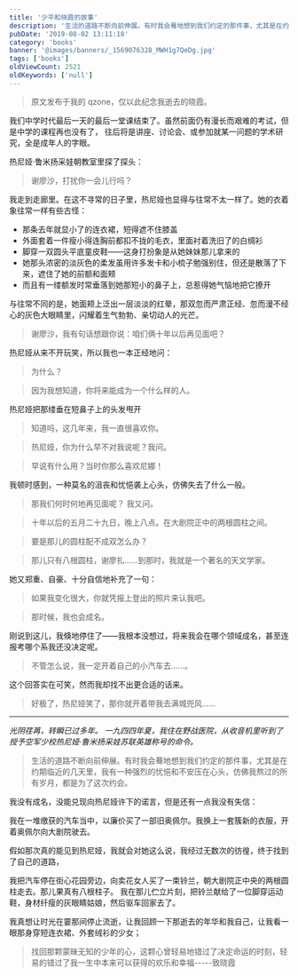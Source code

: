```yaml
---
title: '少平和晓霞的故事'
description: '生活的道路不断向前伸展。有时我会蓦地想到我们约定的那件事，尤其是在约期临近的几天里，我有一种强烈的忧悒和不安压在心头，仿佛我熬过的所有岁月，都是为了这次约会。'
pubDate: '2019-08-02 13:11:18'
category: 'books'
banner: '@images/banners/_1569076328_MWH1g7QeDg.jpg'
tags: ['books']
oldViewCount: 2521
oldKeywords: ['null']
---
```


> 原文发布于我的 qzone，仅以此纪念我逝去的晓霞。

我们中学时代最后一天的最后一堂课结束了。虽然前面仍有漫长而艰难的考试，但是中学的课程再也没有了，
往后将是讲座、讨论会、或参加就某一问题的学术研究，全是成年人的字眼。

热尼娅·鲁米扬采娃朝教室里探了探头：

> 谢廖沙，打扰你一会儿行吗？

我走到走廊里。在这不寻常的日子里，热尼娅也显得与往常不太一样了。她的衣着象往常一样有些古怪：

- 那条去年就显小了的连衣裙，短得遮不住膝盖
- 外面套着一件瘦小得连胸前都扣不拢的毛衣，里面衬着洗旧了的白绸衫
- 脚穿一双圆头平底童皮鞋——这身打扮象是从她妹妹那儿拿来的
- 她那头浓密的淡灰色的柔发虽用许多发卡和小梳子勉强别住，但还是散落了下来，遮住了她的前额和面颊
- 而且有一缕额发时常垂落到她那短小的鼻子上，总惹得她气恼地把它撩开

与往常不同的是，她面颊上泛出一层淡淡的红晕，那双忽而严肃正经、忽而漫不经心的灰色大眼睛里，闪耀着生气勃勃、亲切动人的光芒。

> 谢廖沙，我有句话想跟你说：咱们俩十年以后再见面吧？

热尼娅从来不开玩笑，所以我也一本正经地问：

> 为什么？

> 因为我想知道，你将来能成为一个什么样的人。

热尼娅把那缕垂在短鼻子上的头发甩开

> 知道吗，这几年来，我一直很喜欢你。

> 热尼娅，你为什么早不对我说呢？我问。

> 早说有什么用？当时你那么喜欢尼娜！

我顿时感到，一种莫名的沮丧和忧悒袭上心头，仿佛失去了什么一般。

> 那我们何时何地再见面呢？ 我又问。

> 十年以后的五月二十九日，晚上八点。在大剧院正中的两根圆柱之间。

> 要是那儿的圆柱配不成双怎么办？

> 那儿只有八根圆柱，谢廖扎……到那时，我就是一个著名的天文学家。

她又郑重、自豪、十分自信地补充了一句：

> 如果我变化很大，你就凭报上登出的照片来认我吧。

> 那时候，我也会成名。

刚说到这儿，我倏地停住了——我根本没想过，将来我会在哪个领域成名，甚至连报考哪个系我还没决定呢。

> 不管怎么说，我一定开着自己的小汽车去……。

这个回答实在可笑，然而我却找不出更合适的话来。

> 好极了，热尼娅笑了，那你就开着带我去满城兜风……

---

_光阴荏苒，转瞬已过多年。 一九四四年夏，我住在野战医院，从收音机里听到了授予空军少校热尼娅·鲁米扬采娃苏联英雄称号的命令。_

> 生活的道路不断向前伸展。有时我会蓦地想到我们约定的那件事，尤其是在约期临近的几天里，我有一种强烈的忧悒和不安压在心头，仿佛我熬过的所有岁月，都是为了这次约会。

我没有成名，没能兑现向热尼娅许下的诺言，但是还有一点我没有失信：

我在一堆缴获的汽车当中，以廉价买了一部旧奥佩尔。我换上一套簇新的衣服，开着奥佩尔向大剧院驶去。

假如那次真的能见到热尼娅，我就会对她这么说，我经过无数次的彷徨，终于找到了自己的道路，

我把汽车停在街心花园旁边，向卖花女人买了一束铃兰，朝大剧院正中央的两根圆柱走去。那儿果真有八根柱子。
我在那儿伫立片刻，把铃兰献给了一位脚穿运动鞋，身材纤瘦的灰眼睛姑娘，然后驱车回家去了。

我真想让时光在霎那间停止流逝，让我回顾一下那逝去的年华和我自己，让我看一眼那身穿短连衣裙、外套绒衫的少女；

> 找回那颗蒙昧无知的少年的心，这颗心曾轻易地错过了决定命运的时刻，轻易的错过了我一生中本来可以获得的欢乐和幸福-----致晓霞
